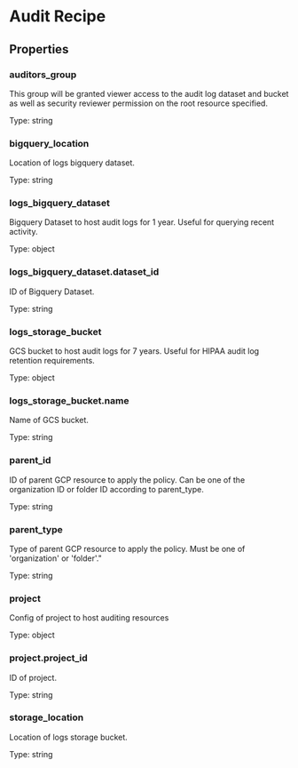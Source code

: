 # Audit Recipe

## Properties

### auditors_group

This group will be granted viewer access to the audit log dataset and
bucket as well as security reviewer permission on the root resource
specified.

Type: string

### bigquery_location

Location of logs bigquery dataset.

Type: string

### logs_bigquery_dataset

Bigquery Dataset to host audit logs for 1 year. Useful for querying recent activity.

Type: object

### logs_bigquery_dataset.dataset_id

ID of Bigquery Dataset.

Type: string

### logs_storage_bucket

GCS bucket to host audit logs for 7 years. Useful for HIPAA audit log retention requirements.

Type: object

### logs_storage_bucket.name

Name of GCS bucket.

Type: string

### parent_id

ID of parent GCP resource to apply the policy.
Can be one of the organization ID or folder ID according to parent_type.

Type: string

### parent_type

Type of parent GCP resource to apply the policy.
Must be one of 'organization' or 'folder'."

Type: string

### project

Config of project to host auditing resources

Type: object

### project.project_id

ID of project.

Type: string

### storage_location

Location of logs storage bucket.

Type: string
